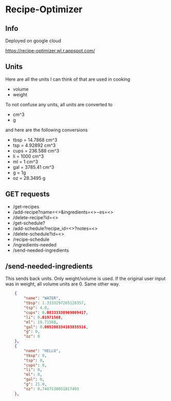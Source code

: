 # Recipe-Optimizer

## Info
Deployed on google cloud <br/>

https://recipe-optimizer.wl.r.appspot.com/

## Units 
Here are all the units I can think of that are used in cooking <br/>
<ul>
    <li> volume </li>
    <li> weight </li>
</ul>

To not confuse any units, all units are converted to

<ul>
    <li> cm^3 </li>
    <li> g </li>
</ul>

and here are the following conversions

<ul>
    <li> tbsp = 14.7868 cm^3 </li>
    <li> tsp  = 4.92892 cm^3</li>
    <li> cups = 236.588 cm^3 </li>
    <li> li = 1000 cm^3</li>
    <li> ml = 1 cm^3 </li>
    <li> gal = 3785.41 cm^3 </li>
    <li> g = 1g </li>
    <li> oz = 28.3495 g </li>
</ul>


## GET requests

<ul>
    <li> /get-recipes</li>
    <li> /add-recipe?name=<>&ingredients=<>&notes=<></li>
    <li> /delete-recipe?id=<></li>
    <li> /get-schedule?</li>
    <li> /add-schedule?recipe_id=<>?notes=<></li>
    <li> /delete-schedule?id=<></li>
    <li> /recipe-schedule</li>
    <li> /ingredients-needed</li>
    <li> /send-needed-ingredients</li>
</ul>

## /send-needed-ingredients
This sends back units. Only weight/volume is used. If the original 
user input was in weight, all volume units are 0. Same other way.
```json
    {
        "name": "WATER",
        "tbsp": 1.3333297265128357,
        "tsp": 4.0,
        "cups": 0.08333338969009417,
        "li": 0.01971568,
        "ml": 19.71568,
        "gal": 0.005208334103835516,
        "g": 0,
        "oz": 0
    },
    {
        "name": "HELLO",
        "tbsp": 0,
        "tsp": 0,
        "cups": 0,
        "li": 0,
        "ml": 0,
        "gal": 0,
        "g": 21.0,
        "oz": 0.7407538051817493
    },
```